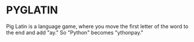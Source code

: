 # PYGLATIN
Pig Latin is a language game, where you move the first letter of the word to the end and add "ay." So "Python" becomes "ythonpay."
